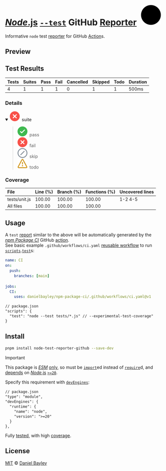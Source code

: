 <img title="Check" alt="Check" src="logo.svg" align="right" width="64vw">

[_Node_.js] [`--test`] GitHub [Reporter]
========================================
Informative `node` test [reporter] for GitHub [Action]s.

Preview
-------
Test Results
------------------------------------------------------------------------
| Tests | Suites | Pass | Fail | Cancelled | Skipped | Todo | Duration |
|:------|:-------|:-----|:-----|:----------|:--------|:-----|:---------|
| 4     | 1      | 1    | 1    | 0         | 1       | 1    | 500ms    |

### Details
<details open>
  <summary>
    <img title="fail" src="octicons/x-circle-fill-16.svg"/>&ensp;suite
  </summary>
  <blockquote>
    <span>
      <img title="pass" src="octicons/check-circle-fill-16.svg"/>&ensp;pass
    </span>
    <br>
    <span>
      <img title="fail" src="octicons/x-circle-fill-16.svg"/>&ensp;fail
    </span>
    <br>
    <span>
      <img title="fail" src="octicons/skip-16.svg"/>&ensp;skip
    </span>
    <br>
    <span>
      <img title="fail" src="octicons/alert-16.svg"/>&ensp;todo
    </span>
    <br>
  </blockquote>
</details>

### Coverage
| File          | Line (%) | Branch (%) | Functions (%) | Uncovered lines |
|:--------------|:---------|:-----------|:--------------|:----------------|
| tests/unit.js | 100.00   | 100.00     | 100.00        | 1-2 4-5         |
| All files     | 100.00   | 100.00     | 100.00        |                 |

Usage
-----
A `test` [report][reporter] similar to the above will be
automatically generated by the _[npm Package CI]_ GitHub [action].  
See basic example `.github/workflows/ci.yaml`
[reusable workflow] to run [`scripts`].[`test`]s:
~~~ yaml
name: CI
on:
  push:
    branches: [main]

jobs:
  CI:
    uses: danielbayley/npm-package-ci/.github/workflows/ci.yaml@v1
~~~
~~~ jsonc
// package.json
"scripts": {
  "test": "node --test tests/*.js" // --experimental-test-coverage"
}
~~~

## Install
~~~ sh
pnpm install node-test-reporter-github --save-dev
~~~
> [!IMPORTANT]
> This package is _[ESM]_ [only], so must be [`import`]ed instead of [`require`]d,
> and [depends] on [_Node_.js] [`>=`][][`20`].

Specify this requirement with [`devEngines`]:
~~~ jsonc
// package.json
"type": "module",
"devEngines": {
  "runtime": {
    "name": "node",
    "version": ">=20"
  }
},
~~~

Fully [tested], with high [coverage][tested].

License
-------
[MIT] © [Daniel Bayley]

[MIT]:                ../LICENSE.md
[Daniel Bayley]:      https://github.com/danielbayley

[tested]:             https://github.com/danielbayley/npm-package-ci/actions

[`--test`]:           https://nodejs.org/api/test.html#running-tests-from-the-command-line
[reporter]:           https://nodejs.org/api/test.html#test-reporters

[_Node_.js]:          https://nodejs.org
[ESM]:                https://developer.mozilla.org/docs/Web/JavaScript/Guide/Modules
[only]:               https://gist.github.com/sindresorhus/a39789f98801d908bbc7ff3ecc99d99c
[`import`]:           https://developer.mozilla.org/docs/Web/JavaScript/Reference/Statements/import
[`require`]:          https://nodejs.org/api/modules.html#requireid
[depends]:            https://docs.npmjs.com/cli/v11/configuring-npm/package-json#engines
[`>=`]:               https://docs.npmjs.com/cli/v6/using-npm/semver#ranges
[`20`]:               https://github.com/nodejs/node/blob/main/doc/changelogs/CHANGELOG_V20.md
[`devEngines`]:       https://docs.npmjs.com/cli/v11/configuring-npm/package-json#devengines

[`scripts`]:          https://docs.npmjs.com/cli/using-npm/scripts
[`test`]:             https://docs.npmjs.com/cli/using-npm/scripts#npm-test

[npm Package CI]:     ..#readme
[action]:             https://github.com/features/actions
[reusable workflow]:  https://docs.github.com/actions/using-workflows/reusing-workflows

[csv]:                https://wikipedia.org/wiki/Comma-separated_values
